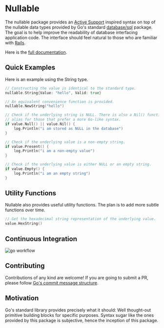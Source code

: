 # Nullable

The nullable package provides an [Active Support](https://guides.rubyonrails.org/active_support_core_extensions.html)
inspired syntax on top of the nullable data types provided by Go's standard
[database/sql](https://github.com/golang/go/tree/master/src/database/sql) package.
The goal is to help improve the readability of database interfacing application code.
The interface should feel natural to those who are familiar with [Rails](https://github.com/rails/rails).

Here is the [full documentation](https://pkg.go.dev/github.com/toru/nullable).

## Quick Examples

Here is an example using the String type.

```go
// Constructing the value is identical to the standard type.
nullable.String{Value: "hello", Valid: true}

// An equivalent convenience function is provided.
nullable.NewString("hello")

// Check if the underlying string is NULL. There is also a Nil() function
// alias for those that prefer a more Go-like syntax.
if value.Null() || value.Nil() {
    log.Println("i am stored as NULL in the database")
}

// Check if the underlying value is a non-empty string.
if value.Present() {
    log.Println("i am a non-empty value")
}

// Check if the underlying value is either NULL or an empty string.
if value.Empty() {
    log.Println("i am an empty string")
}
```

## Utility Functions

Nullable also provides useful utility functions. The plan is to add more
subtle functions over time.

```go
// Get the hexadecimal string representation of the underlying value.
value.HexString()
```

## Continuous Integration

![go workflow](https://github.com/toru/nullable/actions/workflows/go.yml/badge.svg)

## Contributing

Contributions of any kind are welcome! If you are going to submit a PR, please
follow [Go's commit message structure](https://github.com/golang/go/wiki/CommitMessage).

## Motivation

Go's standard library provides precisely what it should: Well thought-out
primitive building blocks for specific purposes. Syntax sugar like the ones
provided by this package is subjective, hence the inception of this package.
